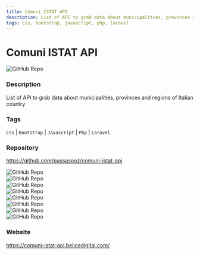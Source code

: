 ```yaml
---
title: Comuni ISTAT API
description: List of API to grab data about municipalities, provinces and regions of Italian country
tags: css, bootstrap, javascript, php, laravel
---
```

        

# Comuni ISTAT API

![GitHub Repo](https://img.shields.io/static/v1?label=category&message=opensource&color=green)

### Description

List of API to grab data about municipalities, provinces and regions of Italian country

### Tags

`Css` | `Bootstrap` | `Javascript` | `Php` | `Laravel`

### Repository

https://github.com/passasooz/comuni-istat-api

![GitHub Repo](https://img.shields.io/github/stars/passasooz/comuni-istat-api?style=social)<br />![GitHub Repo](https://img.shields.io/github/forks/passasooz/comuni-istat-api?style=social)<br />![GitHub Repo](https://img.shields.io/github/v/tag/passasooz/comuni-istat-api?style=social)<br />![GitHub Repo](https://img.shields.io/github/contributors/passasooz/comuni-istat-api)<br />![GitHub Repo](https://img.shields.io/github/issues-pr/passasooz/comuni-istat-api)<br />![GitHub Repo](https://img.shields.io/github/issues/passasooz/comuni-istat-api)<br />![GitHub Repo](https://img.shields.io/github/license/passasooz/comuni-istat-api)<br />![GitHub Repo](https://img.shields.io/github/last-commit/passasooz/comuni-istat-api)<br />

### Website

https://comuni-istat-api.belicedigital.com/